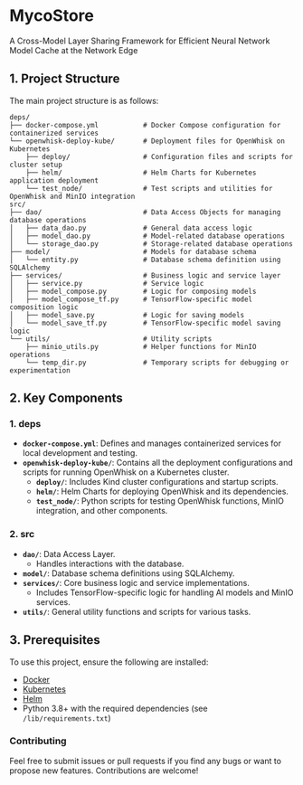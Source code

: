 # MycoStore

A Cross-Model Layer Sharing Framework for Efficient Neural Network Model Cache at the Network Edge

## 1. **Project Structure**

The main project structure is as follows:

```plaintext
deps/
├── docker-compose.yml           # Docker Compose configuration for containerized services
└── openwhisk-deploy-kube/       # Deployment files for OpenWhisk on Kubernetes
    ├── deploy/                  # Configuration files and scripts for cluster setup
    ├── helm/                    # Helm Charts for Kubernetes application deployment
    └── test_node/               # Test scripts and utilities for OpenWhisk and MinIO integration
src/
├── dao/                         # Data Access Objects for managing database operations
│   ├── data_dao.py              # General data access logic
│   ├── model_dao.py             # Model-related database operations
│   └── storage_dao.py           # Storage-related database operations
├── model/                       # Models for database schema
│   └── entity.py                # Database schema definition using SQLAlchemy
├── services/                    # Business logic and service layer
│   ├── service.py               # Service logic
│   ├── model_compose.py         # Logic for composing models
│   ├── model_compose_tf.py      # TensorFlow-specific model composition logic
│   ├── model_save.py            # Logic for saving models
│   └── model_save_tf.py         # TensorFlow-specific model saving logic
└── utils/                       # Utility scripts
    ├── minio_utils.py           # Helper functions for MinIO operations
    └── temp_dir.py              # Temporary scripts for debugging or experimentation
```

## 2. **Key Components**

### 1. **deps**

- **`docker-compose.yml`**: Defines and manages containerized services for local development and testing.
- **`openwhisk-deploy-kube/`**: Contains all the deployment configurations and scripts for running OpenWhisk on a Kubernetes cluster.
  - **`deploy/`**: Includes Kind cluster configurations and startup scripts.
  - **`helm/`**: Helm Charts for deploying OpenWhisk and its dependencies.
  - **`test_node/`**: Python scripts for testing OpenWhisk functions, MinIO integration, and other components.

### 2. **src**

- **`dao/`**: Data Access Layer.
  - Handles interactions with the database.
- **`model/`**: Database schema definitions using SQLAlchemy.
- **`services/`**: Core business logic and service implementations.
  - Includes TensorFlow-specific logic for handling AI models and MinIO services.
- **`utils/`**: General utility functions and scripts for various tasks.

## 3. **Prerequisites**

To use this project, ensure the following are installed:

- [Docker](https://www.docker.com/)
- [Kubernetes](https://kubernetes.io/)
- [Helm](https://helm.sh/)
- Python 3.8+ with the required dependencies (see `/lib/requirements.txt`)

<!-- 
## Summary

CMLS is a redundancy-aware model repository designed for edge serverless computing environments. It addresses the challenges of high latency and large model sizes in machine learning (ML) inference tasks by caching models at the edge. Unlike traditional cloud-native ML inference systems that retrieve models from cloud repositories, CMLS stores and retrieves models directly at the edge, significantly reducing download times and data transmission overhead.

CMLS employs advanced techniques like model decomposition, layer-wise storage, and redundancy elimination to optimize both storage and data transfer. By identifying and removing redundant data, it reduces the model size by up to 23.9% while ensuring that only essential data is stored at the edge. This approach allows serverless functions to transparently access complete models without being aware of the underlying storage structure.

Key features of the CMLS framework include:
• Redundancy-aware model storage: Minimizes storage and transmission costs by eliminating duplicate data.
• Edge-based caching: Reduces model download times by up to 8.8 times compared to cloud-based retrieval.
• Seamless integration with serverless platforms: Supports various ML frameworks and transparently manages model layer composition and storage.

The project leverages Kubernetes for container orchestration, OpenWhisk for serverless function execution, and MinIO for object storage, providing a robust, scalable solution for deploying ML models in resource-constrained edge environments.
-->
### Contributing

Feel free to submit issues or pull requests if you find any bugs or want to propose new features. Contributions are welcome!
